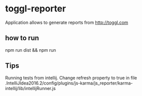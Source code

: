 # toggl-reporter

Application allows to generate reports from http://toggl.com

## how to run
npm run dist && npm run

## Tips
Running tests from intellij.
Change refresh property to true in file .IntelliJIdea2016.2/config/plugins/js-karma/js_reporter/karma-intellij/lib/intellijRunner.js

